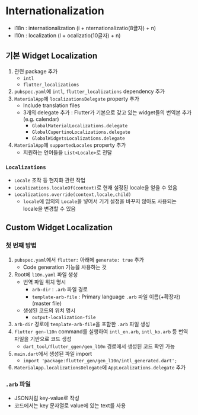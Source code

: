 # Internationalization

- i18n : internationalization (i + nternationalizatio(8글자) + n)
- l10n : localization (l + ocalizatio(10글자) + n)

## 기본 Widget Localization

1. 관련 package 추가
   - `intl`
   - `flutter_localizations`
2. `pubspec.yaml`에 `intl`, `flutter_localizations` dependency 추가
3. `MaterialApp`에 `localizationsDelegate` property 추가
   - Include translation files
   - 3개의 delegate 추가 : Flutter가 기본으로 갖고 있는 widget들의 번역본 추가 (e.g. calendar)
     - `GlobalMaterialLocalizations.delegate`
     - `GlobalCupertinoLocalizations.delegate`
     - `GlobalWidgetsLocalizations.delegate`
4. `MaterialApp`에 `supportedLocales` property 추가
   - 지원하는 언어들을 `List<Locale>`로 전달

### `Localizations`

- `Locale` 조작 등 현지화 관련 작업
- `Localizations.localeOf(context)`로 현재 설정된 locale을 얻을 수 있음
- `Localizations.override(context,locale,child)`
  - `locale`에 임의의 `Locale`을 넣어서 기기 설정을 바꾸지 않아도 사용되는 locale을 변경할 수 있음

## Custom Widget Localization

### 첫 번째 방법

1. `pubspec.yaml`에서 `flutter:` 아래에 `generate: true` 추가
   - Code generation 기능을 사용하는 것
2. Root에 `l10n.yaml` 파일 생성
   - 번역 파일 위치 명시
     - `arb-dir` : `.arb` 파일 경로
     - `template-arb-file` : Primary language `.arb` 파일 이름(+확장자) (master file)
   - 생성된 코드의 위치 명시
     - `output-localization-file`
3. `arb-dir` 경로에 `template-arb-file`을 포함한 `.arb` 파일 생성
4. `flutter gen-l10n` command를 실행하여 `intl_en.arb`, `intl_ko.arb` 등 번역 파일을 기반으로 코드 생성
   - `dart_tool/flutter_ggen/gen_l10n` 경로에서 생성된 코드 확인 가능
5. `main.dart`에서 생성된 파일 import
   - `import 'package:flutter_gen/gen_l10n/intl_generated.dart';`
6. `MaterialApp.localizationsDelegate`에 `AppLocalizations.delegate` 추가

### `.arb` 파일

- JSON처럼 key-value로 작성
- 코드에서는 key 문자열로 value에 있는 text를 사용
